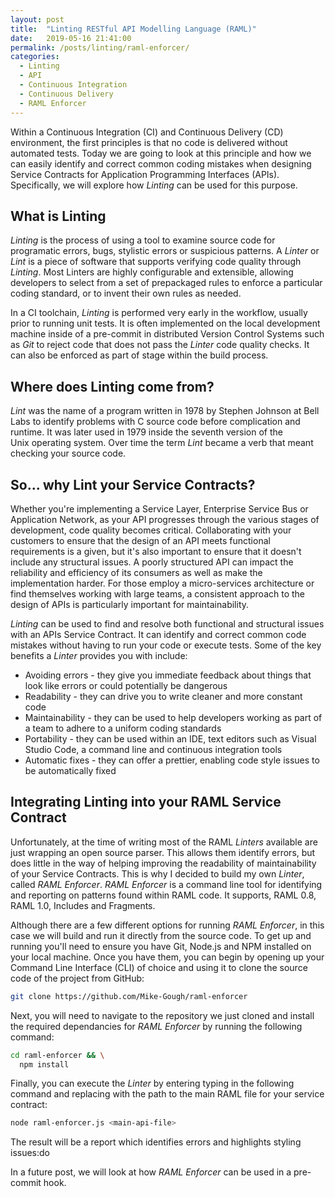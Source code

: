 ```yaml
---
layout: post
title:  "Linting RESTful API Modelling Language (RAML)"
date:   2019-05-16 21:41:00
permalink: /posts/linting/raml-enforcer/
categories:
  - Linting
  - API
  - Continuous Integration
  - Continuous Delivery
  - RAML Enforcer
---
```


Within a Continuous Integration (CI) and Continuous Delivery (CD) environment, the first principles is that no code is delivered without automated tests. Today we are going to look at this principle and how we can easily identify and correct common  coding mistakes when designing Service Contracts for Application Programming Interfaces (APIs). Specifically, we will explore how  *Linting* can be used for this purpose.

## What is Linting
*Linting* is the process of using a tool to examine source code for programatic errors, bugs, stylistic errors or suspicious patterns. A *Linter* or *Lint* is a piece of software that supports verifying code quality through *Linting*. Most Linters are highly configurable and extensible, allowing developers to select from a set of prepackaged rules to enforce a particular coding standard, or to invent their own rules as needed.

In a CI toolchain, *Linting* is performed very early in the workflow, usually prior to running unit tests. It is often implemented on the local development machine inside of a pre-commit in distributed Version Control Systems such as *Git* to reject code that does not pass the *Linter* code quality checks. It can also be enforced as part of stage within the build process.

## Where does Linting come from?
*Lint* was the name of a program written in 1978 by Stephen Johnson at Bell Labs to identify problems with C source code before complication and runtime. It was later used in 1979 inside the seventh version of the Unix operating system. Over time the term *Lint* became a verb that meant checking your source code.

## So... why Lint your Service Contracts?
Whether you're implementing a Service Layer, Enterprise Service Bus or Application Network, as your API progresses through the various stages of development, code quality becomes critical. Collaborating with your customers to ensure that the design of an API meets functional requirements is a given, but it's also important to ensure that it doesn't include any structural issues. A poorly structured API can impact the reliability and efficiency of its consumers as well as make the implementation harder. For those employ a micro-services architecture or find themselves working with large teams, a consistent approach to the design of APIs is particularly important for maintainability.

*Linting* can be used to find and resolve both functional and structural issues with an APIs Service Contract. It can identify and correct common code mistakes without having to run your code or execute tests. Some of the key benefits a *Linter* provides you with include:
* Avoiding errors - they give you immediate feedback about things that look like errors or could potentially be dangerous
* Readability - they can drive you to write cleaner and more constant code
* Maintainability - they can be used to help developers working as part of a team to adhere to a uniform coding standards
* Portability - they can be used within an IDE, text editors such as Visual Studio Code, a command line and continuous integration tools
* Automatic fixes - they can offer a prettier, enabling code style issues to be automatically fixed

## Integrating Linting into your RAML Service Contract
Unfortunately, at the time of writing most of the RAML *Linters* available are just wrapping an open source parser. This allows them identify errors, but does little in the way of helping improving the readability of maintainability of your Service Contracts. This is why I decided to build my own *Linter*, called *RAML Enforcer*. *RAML Enforcer* is a command line tool for identifying and reporting on patterns found within RAML code. It supports, RAML 0.8, RAML 1.0, Includes and Fragments.

Although there are a few different options for running *RAML Enforcer*, in this case we will build and run it directly from the source code. To get up and running you'll need to ensure you have Git, Node.js and NPM installed on your local machine. Once you have them, you can begin by opening up your Command Line Interface (CLI) of choice and using it to clone the source code of the project from GitHub:
```bash
git clone https://github.com/Mike-Gough/raml-enforcer
```

Next, you will need to navigate to the repository we just cloned and install the required dependancies for *RAML Enforcer* by running the following command:
```bash
cd raml-enforcer && \
  npm install
```

Finally, you can execute the *Linter* by entering typing in the following command and replacing *<main-api-file>* with the path to the main RAML file for your service contract:
```bash
node raml-enforcer.js <main-api-file>
```

The result will be a report which identifies errors and highlights styling issues:do

In a future post, we will look at how *RAML Enforcer* can be used in a pre-commit hook.

